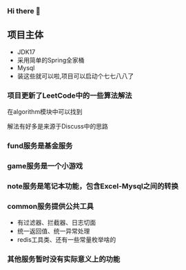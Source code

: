 ### Hi there 👋

<!--
**icboluo/icboluo** is a ✨ _special_ ✨ repository because its `README.md` (this file) appears on your GitHub profile.

Here are some ideas to get you started:

- 🔭 I’m currently working on ...
- 🌱 I’m currently learning ...
- 👯 I’m looking to collaborate on ...
- 🤔 I’m looking for help with ...
- 💬 Ask me about ...
- 📫 How to reach me: ...
- 😄 Pronouns: ...
- ⚡ Fun fact: ...
-->

## 项目主体

* JDK17
* 采用简单的Spring全家桶
* Mysql
* 装这些就可以啦,项目可以启动个七七八八了

### 项目更新了LeetCode中的一些算法解法

在algorithm模块中可以找到

解法有好多是来源于Discuss中的思路

### fund服务是基金服务

### game服务是一个小游戏

### note服务是笔记本功能，包含Excel-Mysql之间的转换

### common服务提供公共工具

- 有过滤器、拦截器、日志切面
- 统一返回值、统一异常处理
- redis工具类、还有一些常量枚举啥的

### 其他服务暂时没有实际意义上的功能




